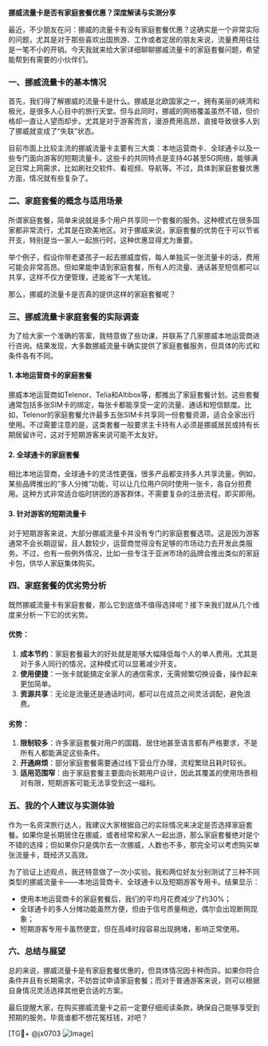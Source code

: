 **挪威流量卡是否有家庭套餐优惠？深度解读与实测分享**

最近，不少朋友在问：挪威的流量卡有没有家庭套餐优惠？这确实是一个非常实际的问题，尤其是对于那些喜欢出国旅游、工作或者定居的朋友来说，流量费用往往是一笔不小的开销。今天我就来给大家详细聊聊挪威流量卡的家庭套餐问题，希望能帮到有需要的小伙伴们。

### 一、挪威流量卡的基本情况

首先，我们得了解挪威的流量卡是什么。挪威是北欧国家之一，拥有美丽的峡湾和极光，是很多人心目中的旅行天堂。但与此同时，挪威的网络覆盖虽然不错，但价格却一直让人望而却步。尤其是对于游客而言，漫游费用高昂，直接导致很多人到了挪威就变成了“失联”状态。

目前市面上比较主流的挪威流量卡主要有三大类：本地运营商卡、全球通卡以及一些专门面向游客的短期流量卡。这些卡的共同特点是支持4G甚至5G网络，能够满足日常上网需求，比如刷社交软件、看视频、导航等。不过，具体到家庭套餐优惠方面，情况就有些复杂了。

### 二、家庭套餐的概念与适用场景

所谓家庭套餐，简单来说就是多个用户共享同一个套餐的服务。这种模式在很多国家都非常流行，尤其是在欧美地区。对于挪威来说，家庭套餐的优势在于可以节省开支，特别是当一家人一起旅行时，这种优惠显得尤为重要。

举个例子，假设你带老婆孩子一起去挪威度假，每人单独买一张流量卡的话，费用可能会非常高昂。但如果能申请到家庭套餐，所有人的流量、通话甚至短信都可以共享，这样不仅方便管理，还能省下一大笔钱。

那么，挪威的流量卡是否真的提供这样的家庭套餐呢？

### 三、挪威流量卡家庭套餐的实际调查

为了给大家一个准确的答案，我特意做了些功课，并联系了几家挪威本地运营商进行咨询。结果发现，大多数挪威流量卡确实提供了家庭套餐服务，但具体的形式和条件各有不同。

#### 1. **本地运营商卡的家庭套餐**
挪威本地运营商如Telenor、Telia和Altibox等，都推出了家庭套餐计划。这些套餐通常包括多张SIM卡的绑定，每张卡都能享受一定的流量、通话和短信额度。比如，Telenor的家庭套餐允许最多五张SIM卡共享同一份套餐资源，适合全家出行使用。不过需要注意的是，这类套餐一般要求主卡持有人必须是挪威居民或持有长期居留许可，这对于短期游客来说可能不太友好。

#### 2. **全球通卡的家庭套餐**
相比本地运营商，全球通卡的灵活性更强，很多产品都支持多人共享流量。例如，某些品牌推出的“多人分摊”功能，可以让几位用户同时使用一张卡，各自分担费用。这种方式非常适合临时拼团的游客群体，不需要复杂的注册流程，即买即用。

#### 3. **针对游客的短期流量卡**
对于短期游客来说，大部分挪威流量卡并没有专门的家庭套餐选项。这是因为游客通常不会长期逗留，且人数较少，运营商觉得没有足够的市场动力去开发此类服务。不过，也有一些例外情况，比如一些专注于亚洲市场的品牌会推出类似的家庭卡包，供华人家庭集体购买。

### 四、家庭套餐的优劣势分析

既然挪威流量卡有家庭套餐，那么它到底值不值得选择呢？接下来我们就从几个维度来分析一下它的优劣势。

#### 优势：
1. **成本节约**：家庭套餐最大的好处就是能够大幅降低每个人的单人费用。尤其是对于多人同行的情况，这种模式可以显著减少开支。
2. **使用便捷**：一张卡就能搞定全家人的通信需求，无需频繁切换设备，操作起来更加简单。
3. **资源共享**：无论是流量还是通话时间，都可以在成员之间灵活调配，避免浪费。

#### 劣势：
1. **限制较多**：许多家庭套餐对用户的国籍、居住地甚至语言都有严格要求，不是所有人都能满足这些条件。
2. **开通麻烦**：部分家庭套餐需要通过线下营业厅办理，流程繁琐且耗时较长。
3. **适用范围窄**：由于家庭套餐主要面向长期用户设计，因此其覆盖的使用场景相对有限，短期游客可能无法享受到这一福利。

### 五、我的个人建议与实测体验

作为一名资深旅行达人，我建议大家根据自己的实际情况来决定是否选择家庭套餐。如果你是长期居住在挪威，或者经常和家人一起出游，那么家庭套餐绝对是个不错的选择；但如果你只是偶尔去一次挪威，人数也不多，那完全可以考虑购买单张流量卡，既经济又高效。

为了验证上述观点，我还特意做了一次小实验。我和两位好友分别测试了三种不同类型的挪威流量卡——本地运营商卡、全球通卡以及短期游客专用卡。结果显示：

- 使用本地运营商卡的家庭套餐后，我们的平均月花费减少了约30%；
- 全球通卡的多人分摊功能虽然方便，但由于信号质量稍逊，偶尔会出现断网现象；
- 短期游客专用卡虽然便宜，但在高峰时段容易出现拥堵，影响正常使用。

### 六、总结与展望

总的来说，挪威流量卡是有家庭套餐优惠的，但具体情况因卡种而异。如果你符合条件并且有长期需求，不妨尝试申请家庭套餐；而对于普通游客来说，则可以根据自身情况灵活选择其他更合适的方案。

最后提醒大家，在购买挪威流量卡之前一定要仔细阅读条款，确保自己能够享受到预期的服务。毕竟谁都不想花冤枉钱，对吧？

[TG💪+ @jx0703 ![Image](https://github.com/user-attachments/assets/dbca1d08-cadb-493c-b0ec-ad6f7a83f270)]